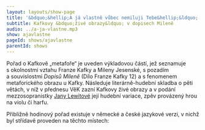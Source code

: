 ```yaml
---
layout: layouts/show-page
title: '&bdquo;&hellip;A já vlastně vůbec nemiluji Tebe&hellip;&ldquo;'
subtitle: Kafkovy &bdquo;živé obrazy&ldquo; v dopisech Mileně
audio: ../a-ja-vlastne.mp3
show: ajavlastne
pageId: shows/ajavlastne
parentId: shows
---
```

Pořad o Kafkově &bdquo;metafoře&ldquo; je uveden výkladovou částí, jež seznamuje
s&nbsp;okolnostmi vztahu Franze Kafky a&nbsp;Mileny Jesenské, s&nbsp;pozadím a&nbsp;souvislostmi
<em>Dopisů Mileně</em> (Dílo Franze Kafky 12) a&nbsp;s&nbsp;fenomenem metaforického obrazu
u&nbsp;Kafky. Následuje literárně-hudební skladba o&nbsp;pěti větách, v&nbsp;níž
v&nbsp;přednesu VěK zazní Kafkovy živé obrazy a&nbsp;v&nbsp;podání mezzosopranistky
<a href="http://music.taxoft.cz/jana_lewitova">Jany Lewitové</a> její hudební variace,
zpěv provázený hrou na violu či harfu.

Přibližně hodinový pořad existuje v&nbsp;německé a&nbsp;české jazykové verzi,
v&nbsp;nichž byl střídavě proveden na těchto místech:
